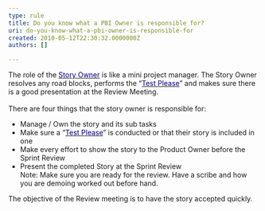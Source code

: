 ```yaml
---
type: rule
title: Do you know what a PBI Owner is responsible for?
uri: do-you-know-what-a-pbi-owner-is-responsible-for
created: 2010-05-12T22:30:32.0000000Z
authors: []

---
```




<span class='intro'> The role of the <a shape="rect" href="/Standards/Management/RulesToBetterScrumUsingTFS/Pages/OwnerForEveryUserStory.aspx"><font color="#000080">Story Owner</font></a>&#160;is like a mini project manager.&#160;The Story Owner resolves any road blocks, performs the&#160;“<a shape="rect" href="/Standards/Management/RulesToBetterScrumUsingTFS/Pages/TestPleaseInScrum.aspx"><font color="#000080">Test Please</font></a>” and makes sure there is a good presentation at the Review Meeting. <br>
<br>
There are four things that the story owner is responsible for&#58; 
 </span>


  <ul>
    <li>Manage / Own the story and its sub tasks </li>
    <li>Make sure a “<a shape="rect" href="/Standards/Management/RulesToBetterScrumUsingTFS/Pages/TestPleaseInScrum.aspx"><font color="#000080">Test Please</font></a>” is conducted or that their story is included in one </li>
    <li>Make every effort to show the story to the Product Owner before the Sprint Review </li>
    <li>Present the completed Story at the Sprint Review<br>
    Note&#58; Make sure you are ready for the review. Have a scribe and how you are demoing worked out before hand. </li>
</ul>
<p>The objective of the Review meeting is to have the story accepted quickly.</p>




